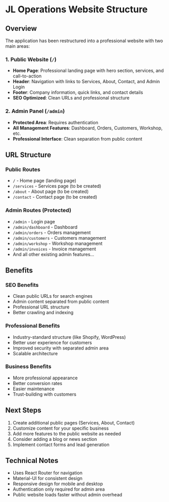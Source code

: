 # JL Operations Website Structure

## Overview
The application has been restructured into a professional website with two main areas:

### 1. Public Website (`/`)
- **Home Page**: Professional landing page with hero section, services, and call-to-action
- **Header**: Navigation with links to Services, About, Contact, and Admin Login
- **Footer**: Company information, quick links, and contact details
- **SEO Optimized**: Clean URLs and professional structure

### 2. Admin Panel (`/admin`)
- **Protected Area**: Requires authentication
- **All Management Features**: Dashboard, Orders, Customers, Workshop, etc.
- **Professional Interface**: Clean separation from public content

## URL Structure

### Public Routes
- `/` - Home page (landing page)
- `/services` - Services page (to be created)
- `/about` - About page (to be created)
- `/contact` - Contact page (to be created)

### Admin Routes (Protected)
- `/admin` - Login page
- `/admin/dashboard` - Dashboard
- `/admin/orders` - Orders management
- `/admin/customers` - Customers management
- `/admin/workshop` - Workshop management
- `/admin/invoices` - Invoice management
- And all other existing admin features...

## Benefits

### SEO Benefits
- Clean public URLs for search engines
- Admin content separated from public content
- Professional URL structure
- Better crawling and indexing

### Professional Benefits
- Industry-standard structure (like Shopify, WordPress)
- Better user experience for customers
- Improved security with separated admin area
- Scalable architecture

### Business Benefits
- More professional appearance
- Better conversion rates
- Easier maintenance
- Trust-building with customers

## Next Steps
1. Create additional public pages (Services, About, Contact)
2. Customize content for your specific business
3. Add more features to the public website as needed
4. Consider adding a blog or news section
5. Implement contact forms and lead generation

## Technical Notes
- Uses React Router for navigation
- Material-UI for consistent design
- Responsive design for mobile and desktop
- Authentication only required for admin area
- Public website loads faster without admin overhead
